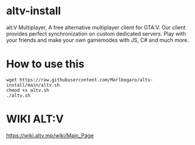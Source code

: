 # altv-install
alt:V Multiplayer, A free alternative multiplayer client for GTA:V. Our client provides perfect synchronization on custom dedicated servers. Play with your friends and make your own gamemodes with JS, C# and much more. 

# How to use this

```
wget https://raw.githubusercontent.com/Marlbogaro/altv-install/main/altv.sh
chmod +x altv.sh
./altv.sh
```
# WIKI ALT:V
https://wiki.altv.mp/wiki/Main_Page

